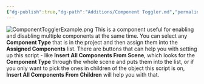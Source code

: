 ```yaml
---
{"dg-publish":true,"dg-path":"Additions/Component Toggler.md","permalink":"/additions/component-toggler/","noteIcon":""}
---
```


![ComponentTogglerExample.png](/img/user/img/Examples/ComponentTogglerExample.png)
This is a component useful for enabling and disabling multiple components at the same time. You can select any **Component Type** that is in the project and then assign them into the **Assigned Components** list. There are buttons that can help you with setting up this script - like **Insert All Components From Scene**, which looks for the **Component Type** through the whole scene and puts them into the list, or if you only want to pick the ones in children of the object this script is on, **Insert All Components From Children** will help you with that. 